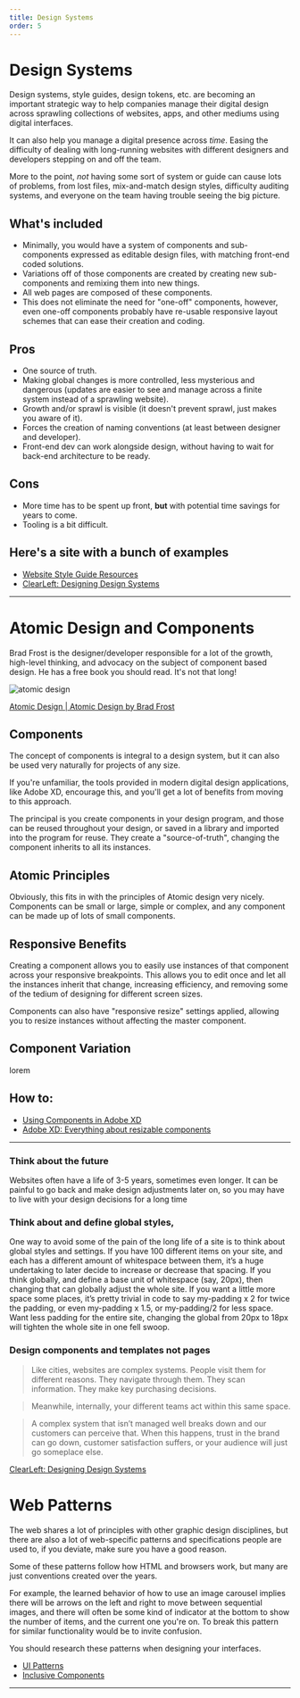 ```yaml
---
title: Design Systems
order: 5
---
```


# Design Systems

Design systems, style guides, design tokens, etc. are becoming an important strategic way to help companies manage their digital design across sprawling collections of websites, apps, and other mediums using digital interfaces.

It can also help you manage a digital presence across _time_. Easing the difficulty of dealing with long-running websites with different designers and developers stepping on and off the team.

More to the point, _not_ having some sort of system or guide can cause lots of problems, from lost files, mix-and-match design styles, difficulty auditing systems, and everyone on the team having trouble seeing the big picture.

## What&#39;s included

- Minimally, you would have a system of components and sub-components expressed as editable design files, with matching front-end coded solutions.
- Variations off of those components are created by creating new sub-components and remixing them into new things.
- All web pages are composed of these components.
- This does not eliminate the need for &quot;one-off&quot; components, however, even one-off components probably have re-usable responsive layout schemes that can ease their creation and coding.

## Pros

- One source of truth.
- Making global changes is more controlled, less mysterious and dangerous (updates are easier to see and manage across a finite system instead of a sprawling website).
- Growth and/or sprawl is visible (it doesn&#39;t prevent sprawl, just makes you aware of it).
- Forces the creation of naming conventions (at least between designer and developer).
- Front-end dev can work alongside design, without having to wait for back-end architecture to be ready.

## Cons

- More time has to be spent up front, **but** with potential time savings for years to come.
- Tooling is a bit difficult.

## Here&#39;s a site with a bunch of examples

- [Website Style Guide Resources](http://styleguides.io/)
- [ClearLeft: Designing Design Systems](https://clearleft.com/posts/designing-design-systems)

---

# Atomic Design and Components

Brad Frost is the designer/developer responsible for a lot of the growth, high-level thinking, and advocacy on the subject of component based design. He has a free book you should read. It&#39;s not that long!

![atomic design](images/atomic-design-process.png)

[Atomic Design | Atomic Design by Brad Frost](https://atomicdesign.bradfrost.com/table-of-contents/)

## Components

The concept of components is integral to a design system, but it can also be used very naturally for projects of any size.

If you&#39;re unfamiliar, the tools provided in modern digital design applications, like Adobe XD, encourage this, and you&#39;ll get a lot of benefits from moving to this approach.

The principal is you create components in your design program, and those can be reused throughout your design, or saved in a library and imported into the program for reuse. They create a &quot;source-of-truth&quot;, changing the component inherits to all its instances.

## Atomic Principles

Obviously, this fits in with the principles of Atomic design very nicely. Components can be small or large, simple or complex, and any component can be made up of lots of small components.

## Responsive Benefits

Creating a component allows you to easily use instances of that component across your responsive breakpoints. This allows you to edit once and let all the instances inherit that change, increasing efficiency, and removing some of the tedium of designing for different screen sizes.

Components can also have "responsive resize" settings applied, allowing you to resize instances without affecting the master component.

## Component Variation

lorem

## How to:

- [Using Components in Adobe XD](https://letsxd.com/videos/components)
- [Adobe XD: Everything about resizable components](https://medium.com/@mo.jahanii/adobe-xd-everything-about-resizable-components-f84105910428)

---

### Think about the future

Websites often have a life of 3-5 years, sometimes even longer. It can be painful to go back and make design adjustments later on, so you may have to live with your design decisions for a long time

### Think about and define global styles,

One way to avoid some of the pain of the long life of a site is to think about global styles and settings. If you have 100 different items on your site, and each has a different amount of whitespace between them, it’s a huge undertaking to later decide to increase or decrease that spacing. If you think globally, and define a base unit of whitespace (say, 20px), then changing that can globally adjust the whole site. If you want a little more space some places, it’s pretty trivial in code to say my-padding x 2 for twice the padding, or even my-padding x 1.5, or my-padding/2 for less space. Want less padding for the entire site, changing the global from 20px to 18px will tighten the whole site in one fell swoop.

### Design components and templates not pages

> Like cities, websites are complex systems. People visit them for different reasons. They navigate through them. They scan information. They make key purchasing decisions.

> Meanwhile, internally, your different teams act within this same space.

> A complex system that isn’t managed well breaks down and our customers can perceive that. When this happens, trust in the brand can go down, customer satisfaction suffers, or your audience will just go someplace else.

[ClearLeft: Designing Design Systems](https://clearleft.com/posts/designing-design-systems)

# Web Patterns

The web shares a lot of principles with other graphic design disciplines, but there are also a lot of web-specific patterns and specifications people are used to, if you deviate, make sure you have a good reason.

Some of these patterns follow how HTML and browsers work, but many are just conventions created over the years.

For example, the learned behavior of how to use an image carousel implies there will be arrows on the left and right to move between sequential images, and there will often be some kind of indicator at the bottom to show the number of items, and the current one you're on. To break this pattern for similar functionality would be to invite confusion.

You should research these patterns when designing your interfaces.

- [UI Patterns](http://ui-patterns.com/)
- [Inclusive Components](https://inclusive-components.design/)

---

